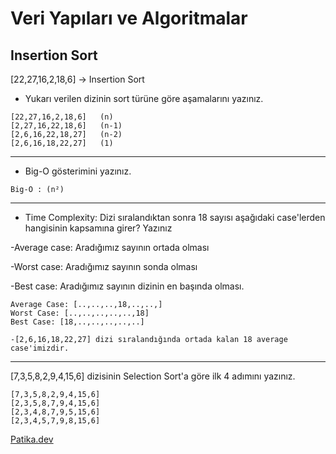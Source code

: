 # Veri Yapıları ve Algoritmalar

## Insertion Sort

[22,27,16,2,18,6] -> Insertion Sort

* Yukarı verilen dizinin sort türüne göre aşamalarını yazınız.

```
[22,27,16,2,18,6]   (n)
[2,27,16,22,18,6]   (n-1)
[2,6,16,22,18,27]   (n-2)
[2,6,16,18,22,27]   (1)
```

---

* Big-O gösterimini yazınız.

```
Big-O : (n²)
```

---

* Time Complexity: Dizi sıralandıktan sonra 18 sayısı aşağıdaki case'lerden hangisinin kapsamına girer? Yazınız

-Average case: Aradığımız sayının ortada olması

-Worst case: Aradığımız sayının sonda olması

-Best case: Aradığımız sayının dizinin en başında olması.

```
Average Case: [..,..,..,18,..,..,]
Worst Case: [..,..,..,..,..,18]
Best Case: [18,..,..,..,..,..]

-[2,6,16,18,22,27] dizi sıralandığında ortada kalan 18 average case'imizdir.
```

---

[7,3,5,8,2,9,4,15,6] dizisinin Selection Sort'a göre ilk 4 adımını yazınız.

```
[7,3,5,8,2,9,4,15,6]
[2,3,5,8,7,9,4,15,6]
[2,3,4,8,7,9,5,15,6]
[2,3,4,5,7,9,8,15,6]
```

[Patika.dev](https://www.patika.dev/tr)